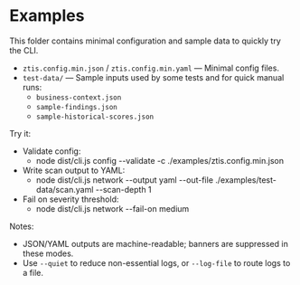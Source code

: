 # Examples

This folder contains minimal configuration and sample data to quickly try the CLI.

- `ztis.config.min.json` / `ztis.config.min.yaml` — Minimal config files.
- `test-data/` — Sample inputs used by some tests and for quick manual runs:
  - `business-context.json`
  - `sample-findings.json`
  - `sample-historical-scores.json`

Try it:

- Validate config:
  - node dist/cli.js config --validate -c ./examples/ztis.config.min.json
- Write scan output to YAML:
  - node dist/cli.js network --output yaml --out-file ./examples/test-data/scan.yaml --scan-depth 1
- Fail on severity threshold:
  - node dist/cli.js network --fail-on medium

Notes:

- JSON/YAML outputs are machine-readable; banners are suppressed in these modes.
- Use `--quiet` to reduce non-essential logs, or `--log-file` to route logs to a file.
